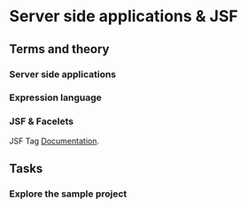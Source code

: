 # Server side applications & JSF

## Terms and theory

### Server side applications

### Expression language

### JSF & Facelets

JSF Tag [Documentation](https://javaee.github.io/glassfish/doc/5.0/vdldoc/).

## Tasks

### Explore the sample project
